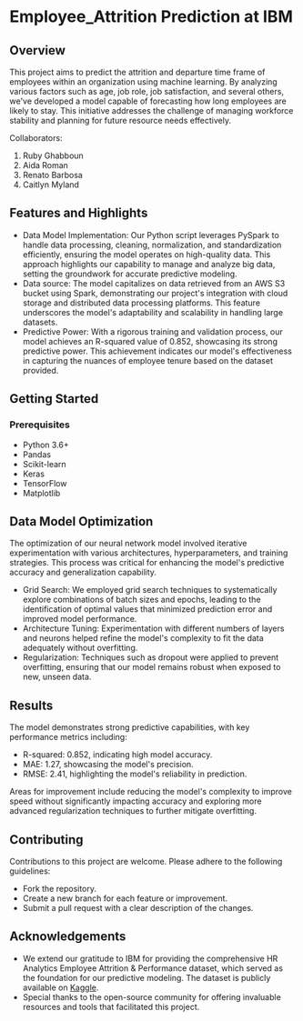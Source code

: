 # Employee_Attrition Prediction at IBM
## Overview
This project aims to predict the attrition and departure time frame of employees within an organization using machine learning. By analyzing various factors such as age, job role, job satisfaction, and several others, we've developed a model capable of forecasting how long employees are likely to stay. This initiative addresses the challenge of managing workforce stability and planning for future resource needs effectively.

Collaborators:
1. Ruby Ghabboun
2. Aida Roman
3. Renato Barbosa
4. Caitlyn Myland
   
## Features and Highlights
* Data Model Implementation: Our Python script leverages PySpark to handle data processing, cleaning, normalization, and standardization efficiently, ensuring the model operates on high-quality data. This approach highlights our capability to manage and analyze big data, setting the groundwork for accurate predictive modeling.
* Data source: The model capitalizes on data retrieved from an AWS S3 bucket using Spark, demonstrating our project's integration with cloud storage and distributed data processing platforms. This feature underscores the model's adaptability and scalability in handling large datasets.
* Predictive Power: With a rigorous training and validation process, our model achieves an R-squared value of 0.852, showcasing its strong predictive power. This achievement indicates our model's effectiveness in capturing the nuances of employee tenure based on the dataset provided.
  
## Getting Started
### Prerequisites
* Python 3.6+
* Pandas
* Scikit-learn
* Keras
* TensorFlow
* Matplotlib
  
## Data Model Optimization
The optimization of our neural network model involved iterative experimentation with various architectures, hyperparameters, and training strategies. This process was critical for enhancing the model's predictive accuracy and generalization capability.
* Grid Search: We employed grid search techniques to systematically explore combinations of batch sizes and epochs, leading to the identification of optimal values that minimized prediction error and improved model performance.
* Architecture Tuning: Experimentation with different numbers of layers and neurons helped refine the model's complexity to fit the data adequately without overfitting.
* Regularization: Techniques such as dropout were applied to prevent overfitting, ensuring that our model remains robust when exposed to new, unseen data.
  
## Results
The model demonstrates strong predictive capabilities, with key performance metrics including:
* R-squared: 0.852, indicating high model accuracy.
* MAE: 1.27, showcasing the model's precision.
* RMSE: 2.41, highlighting the model's reliability in prediction.
  
Areas for improvement include reducing the model's complexity to improve speed without significantly impacting accuracy and exploring more advanced regularization techniques to further mitigate overfitting.

## Contributing
Contributions to this project are welcome. Please adhere to the following guidelines:
* Fork the repository.
* Create a new branch for each feature or improvement.
* Submit a pull request with a clear description of the changes.
  
## Acknowledgements
* We extend our gratitude to IBM for providing the comprehensive HR Analytics Employee Attrition & Performance dataset, which served as the foundation for our predictive modeling. The dataset is publicly available on [Kaggle](https://www.kaggle.com/datasets/pavansubhasht/ibm-hr-analytics-attrition-dataset).
* Special thanks to the open-source community for offering invaluable resources and tools that facilitated this project.

